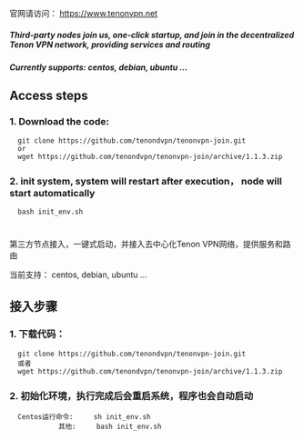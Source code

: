 
官网请访问：  https://www.tenonvpn.net

##### Third-party nodes join us, one-click startup, and join in the decentralized Tenon VPN network, providing services and routing
##### Currently supports: centos, debian, ubuntu ...

## Access steps
### 1. Download the code:

      git clone https://github.com/tenondvpn/tenonvpn-join.git
      or
      wget https://github.com/tenondvpn/tenonvpn-join/archive/1.1.3.zip

### 2. init system, system will restart after execution， node will start automatically

      bash init_env.sh


# 
# 

第三方节点接入，一键式启动，并接入去中心化Tenon VPN网络，提供服务和路由

当前支持： centos, debian, ubuntu ...


## 接入步骤

### 1. 下载代码： 
  
      git clone https://github.com/tenondvpn/tenonvpn-join.git
      或者
      wget https://github.com/tenondvpn/tenonvpn-join/archive/1.1.3.zip
   

### 2. 初始化环境，执行完成后会重启系统，程序也会自动启动
      Centos运行命令:     sh init_env.sh  
                其他:     bash init_env.sh  

    
    


